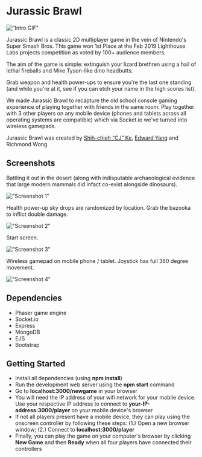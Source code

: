 # Jurassic Brawl

!["Intro GIF"](https://github.com/richmondwong/jurassic_brawl/blob/master/screenshots/one.gif)

Jurassic Brawl is a classic 2D multiplayer game in the vein of Nintendo's Super Smash Bros. This game won 1st Place at the Feb 2019 Lighthouse Labs projects competition as voted by 100+ audience members.

The aim of the game is simple: extinguish your lizard brethren using a hail of lethal fireballs and Mike Tyson-like dino headbutts.

Grab weapon and health power-ups to ensure you're the last one standing (and while you're at it, see if you can etch your name in the high scores list).

We made Jurassic Brawl to recapture the old school console gaming experience of playing together with friends in the same room. Play together with 3 other players on any mobile device (phones and tablets across all operating systems are compatible) which via Socket.io we've turned into wireless gamepads.

Jurassic Brawl was created by [Shih-chieh “CJ” Ke](https://github.com/RayCJ87), [Edward Yang](https://github.com/edwardcode) and Richmond Wong.

## Screenshots

Battling it out in the desert (along with indisputable archaeological evidence that large modern mammals did infact co-exist alongside dinosaurs).

!["Screenshot 1"](https://github.com/richmondwong/jurassic_brawl/blob/master/screenshots/one.png)

Health power-up sky drops are randomized by location. Grab the bazooka to inflict double damage.

!["Screenshot 2"](https://github.com/richmondwong/jurassic_brawl/blob/master/screenshots/two.png)

Start screen.

!["Screenshot 3"](https://github.com/richmondwong/jurassic_brawl/blob/master/screenshots/start.png)

Wireless gamepad on mobile phone / tablet. Joystick has full 360 degree movement.

!["Screenshot 4"](https://github.com/richmondwong/jurassic_brawl/blob/master/screenshots/gamepad_one.png)

## Dependencies

- Phaser game engine
- Socket.io
- Express
- MongoDB
- EJS
- Bootstrap

## Getting Started

- Install all dependencies (using **npm install**)
- Run the development web server using the **npm start** command
- Go to **localhost:3000/newgame** in your browser
- You will need the IP address of your wifi network for your mobile device. Use your respective IP address to connect to **your-IP-address:3000/player** on your mobile device's browser
- If not all players present have a mobile device, they can play using the onscreen controller by following these steps: (1.) Open a new browser window; (2.) Connect to **localhost:3000/player**
- Finally, you can play the game on your computer's browser by clicking **New Game** and then **Ready** when all four players have connected their controllers
